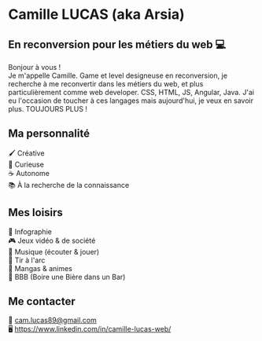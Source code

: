 # Camille LUCAS (aka Arsia)
## En reconversion pour les métiers du web 💻
Bonjour à vous !<br>
Je m'appelle Camille. Game et level designeuse en reconversion, je recherche à me reconvertir dans les métiers du web, et plus particulièrement comme web developer.
CSS, HTML, JS, Angular, Java. J'ai eu l'occasion de toucher à ces langages mais aujourd'hui, je veux en savoir plus. TOUJOURS PLUS !

## Ma personnalité
🖌️ Créative <br>
👀 Curieuse <br>
☕ Autonome <br>
📚 À la recherche de la connaissance <br>  

## Mes loisirs
🎨 Infographie <br>
🎮 Jeux vidéo & de société <br>
🎼 Musique (écouter & jouer) <br>
🎯 Tir à l'arc <br> 
🍣 Mangas & animes <br> 
🍻 BBB (Boire une Bière dans un Bar)

## Me contacter
📧 cam.lucas89@gmail.com <br>
🖥️ https://www.linkedin.com/in/camille-lucas-web/
